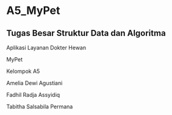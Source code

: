 # A5_MyPet
<H2>Tugas Besar Struktur Data dan Algoritma</H2>

<p>Aplikasi Layanan Dokter Hewan</p>
<p>MyPet</p>

<p>Kelompok A5</p>
<p>   Amelia Dewi Agustiani</p>
<p>   Fadhil Radja Assyidiq</p>
<p>   Tabitha Salsabila Permana</p>

